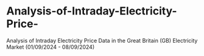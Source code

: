 # Analysis-of-Intraday-Electricity-Price-
Analysis of Intraday Electricity Price Data in the Great Britain (GB) Electricity Market (01/09/2024 - 08/09/2024)

